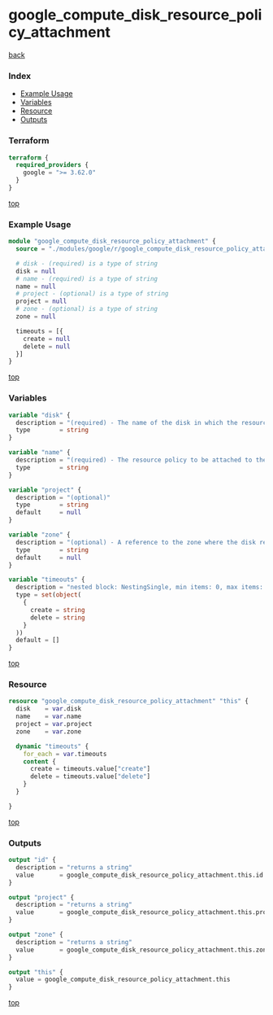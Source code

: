 # google_compute_disk_resource_policy_attachment

[back](../google.md)

### Index

- [Example Usage](#example-usage)
- [Variables](#variables)
- [Resource](#resource)
- [Outputs](#outputs)

### Terraform

```terraform
terraform {
  required_providers {
    google = ">= 3.62.0"
  }
}
```

[top](#index)

### Example Usage

```terraform
module "google_compute_disk_resource_policy_attachment" {
  source = "./modules/google/r/google_compute_disk_resource_policy_attachment"

  # disk - (required) is a type of string
  disk = null
  # name - (required) is a type of string
  name = null
  # project - (optional) is a type of string
  project = null
  # zone - (optional) is a type of string
  zone = null

  timeouts = [{
    create = null
    delete = null
  }]
}
```

[top](#index)

### Variables

```terraform
variable "disk" {
  description = "(required) - The name of the disk in which the resource policies are attached to."
  type        = string
}

variable "name" {
  description = "(required) - The resource policy to be attached to the disk for scheduling snapshot\ncreation. Do not specify the self link."
  type        = string
}

variable "project" {
  description = "(optional)"
  type        = string
  default     = null
}

variable "zone" {
  description = "(optional) - A reference to the zone where the disk resides."
  type        = string
  default     = null
}

variable "timeouts" {
  description = "nested block: NestingSingle, min items: 0, max items: 0"
  type = set(object(
    {
      create = string
      delete = string
    }
  ))
  default = []
}
```

[top](#index)

### Resource

```terraform
resource "google_compute_disk_resource_policy_attachment" "this" {
  disk    = var.disk
  name    = var.name
  project = var.project
  zone    = var.zone

  dynamic "timeouts" {
    for_each = var.timeouts
    content {
      create = timeouts.value["create"]
      delete = timeouts.value["delete"]
    }
  }

}
```

[top](#index)

### Outputs

```terraform
output "id" {
  description = "returns a string"
  value       = google_compute_disk_resource_policy_attachment.this.id
}

output "project" {
  description = "returns a string"
  value       = google_compute_disk_resource_policy_attachment.this.project
}

output "zone" {
  description = "returns a string"
  value       = google_compute_disk_resource_policy_attachment.this.zone
}

output "this" {
  value = google_compute_disk_resource_policy_attachment.this
}
```

[top](#index)